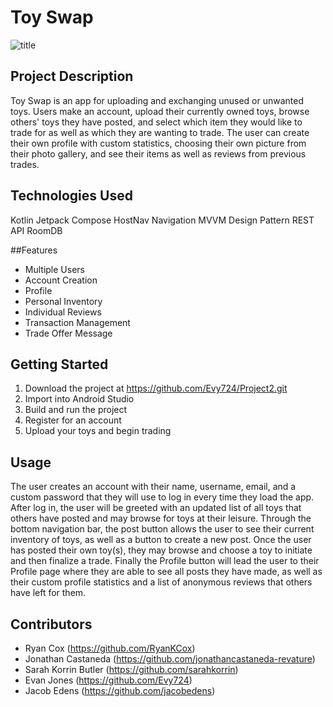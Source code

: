 # Toy Swap

![title](https://user-images.githubusercontent.com/92387279/163457119-896440f5-6fb4-4b85-9192-5b48b0524a5c.png)

## Project Description

Toy Swap is an app for uploading and exchanging unused or unwanted toys. Users make an account, upload their currently owned toys, browse others' toys they have posted, and select which item they would like to trade for as well as which they are wanting to trade. The user can create their own profile with custom statistics, choosing their own picture from their photo gallery, and see their items as well as reviews from previous trades.

## Technologies Used

Kotlin
Jetpack Compose
HostNav Navigation
MVVM Design Pattern
REST API
RoomDB

##Features

* Multiple Users
* Account Creation
* Profile
* Personal Inventory
* Individual Reviews
* Transaction Management
* Trade Offer Message

## Getting Started

1. Download the project at https://github.com/Evy724/Project2.git
2. Import into Android Studio
3. Build and run the project
4. Register for an account
5. Upload your toys and begin trading

## Usage

The user creates an account with their name, username, email, and a custom password that they will use to log in every time they load the app. After log in, the user will be greeted with an updated list of all toys that others have posted and may browse for toys at their leisure. Through the bottom navigation bar, the post button allows the user to see their current inventory of toys, as well as a button to create a new post. Once the user has posted their own toy(s), they may browse and choose a toy to initiate and then finalize a trade. Finally the Profile button will lead the user to their Profile page where they are able to see all posts they have made, as well as their custom profile statistics and a list of anonymous reviews that others have left for them.

## Contributors

* Ryan Cox (<https://github.com/RyanKCox>)
* Jonathan Castaneda (<https://github.com/jonathancastaneda-revature>) 
* Sarah Korrin Butler (<https://github.com/sarahkorrin>)
* Evan Jones (<https://github.com/Evy724>)
* Jacob Edens (<https://github.com/jacobedens>)
